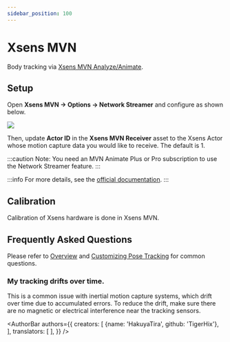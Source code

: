 ```yaml
---
sidebar_position: 100
---
```


# Xsens MVN

Body tracking via [Xsens MVN Analyze/Animate](https://base.xsens.com/s/motion-capture-mvn-software?language=en\_US).

## Setup

Open **Xsens MVN → Options → Network Streamer** and configure as shown below.

![](/doc-img/zh-xens-1.webp)

Then, update **Actor ID** in the **Xsens MVN Receiver** asset to the Xsens Actor whose motion capture data you would like to receive. The default is 1.

:::caution
Note: You need an MVN Animate Plus or Pro subscription to use the Network Streamer feature.
:::

:::info
For more details, see the [official documentation](https://base.xsens.com/s/article/MVN-Unity-Live-Plugin?language=en\_US).
:::

## Calibration

Calibration of Xsens hardware is done in Xsens MVN.

## Frequently Asked Questions

Please refer to [Overview](overview#FAQ) and [Customizing Pose Tracking](body-tracking#FAQ) for common questions.

### My tracking drifts over time.

This is a common issue with inertial motion capture systems, which drift over time due to accumulated errors. To reduce the drift, make sure there are no magnetic or electrical interference near the tracking sensors.

<AuthorBar authors={{
  creators: [
    {name: 'HakuyaTira', github: 'TigerHix'},
  ],
  translators: [
  ],
}} />
